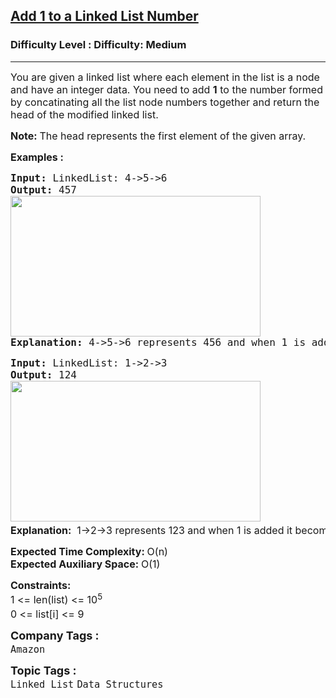 <h2><a href="https://www.geeksforgeeks.org/problems/add-1-to-a-number-represented-as-linked-list/1?utm_source=youtube&utm_medium=collab_striver_ytdescription&utm_campaign=add-1-to-a-number-represented-as-linked-list">Add 1 to a Linked List Number</a></h2><h3>Difficulty Level : Difficulty: Medium</h3><hr><div class="problems_problem_content__Xm_eO" style="user-select: auto;"><p style="user-select: auto;"><span style="font-size: 12pt; user-select: auto;">You are given a linked list where each element in the list is a node and have an integer data. You need to add <strong style="user-select: auto;">1</strong> to the number formed by concatinating all the list node numbers together and return the head of the modified linked list.&nbsp;</span></p>
<p style="user-select: auto;"><span style="font-size: 12pt; user-select: auto;"><strong style="user-select: auto;">Note:&nbsp;</strong>The head represents the first element of the given array.</span></p>
<p style="user-select: auto;"><span style="font-size: 12pt; user-select: auto;"><strong style="user-select: auto;">Examples :</strong></span></p>
<pre style="user-select: auto;"><span style="font-size: 12pt; user-select: auto;"><strong style="user-select: auto;">Input: </strong>LinkedList: 4-&gt;5-&gt;6
<strong style="user-select: auto;">Output: </strong>457<br style="user-select: auto;"><img src="https://media.geeksforgeeks.org/img-practice/prod/addEditProblem/700053/Web/Other/blobid0_1722278845.png" width="400" height="225" style="user-select: auto;"><br style="user-select: auto;"><strong style="user-select: auto;">Explanation:</strong> 4-&gt;5-&gt;6 represents 456 and when 1 is added it becomes 457. 
</span></pre>
<pre style="user-select: auto;"><span style="font-size: 12pt; user-select: auto;"><strong style="user-select: auto;">Input: </strong>LinkedList: 1-&gt;2-&gt;3
<strong style="user-select: auto;">Output: </strong>124<br style="user-select: auto;"><img src="https://media.geeksforgeeks.org/img-practice/prod/addEditProblem/700053/Web/Other/blobid1_1722278908.png" width="400" height="225" style="user-select: auto;"> <br style="user-select: auto;"><strong style="font-family: -apple-system, BlinkMacSystemFont, &quot;Segoe UI&quot;, Roboto, Oxygen, Ubuntu, Cantarell, &quot;Open Sans&quot;, &quot;Helvetica Neue&quot;, sans-serif; user-select: auto;">Explanation:</strong><span style="font-family: -apple-system, BlinkMacSystemFont, &quot;Segoe UI&quot;, Roboto, Oxygen, Ubuntu, Cantarell, &quot;Open Sans&quot;, &quot;Helvetica Neue&quot;, sans-serif; user-select: auto;">  1-&gt;2-&gt;3 represents 123 and when 1 is added it becomes 124. </span></span></pre>
<p style="user-select: auto;"><span style="font-size: 12pt; user-select: auto;"><strong style="user-select: auto;">Expected Time Complexity:&nbsp;</strong>O(n)<br style="user-select: auto;"><strong style="user-select: auto;">Expected Auxiliary Space:&nbsp;</strong>O(1)</span></p>
<p style="user-select: auto;"><span style="font-size: 12pt; user-select: auto;"><strong style="user-select: auto;">Constraints:</strong><br style="user-select: auto;">1 &lt;= len(list) &lt;= 10<sup style="user-select: auto;">5<br style="user-select: auto;"></sup>0 &lt;= list[i] &lt;= 9<sup style="user-select: auto;"><br style="user-select: auto;"></sup></span></p></div><p><span style=font-size:18px><strong>Company Tags : </strong><br><code>Amazon</code>&nbsp;<br><p><span style=font-size:18px><strong>Topic Tags : </strong><br><code>Linked List</code>&nbsp;<code>Data Structures</code>&nbsp;